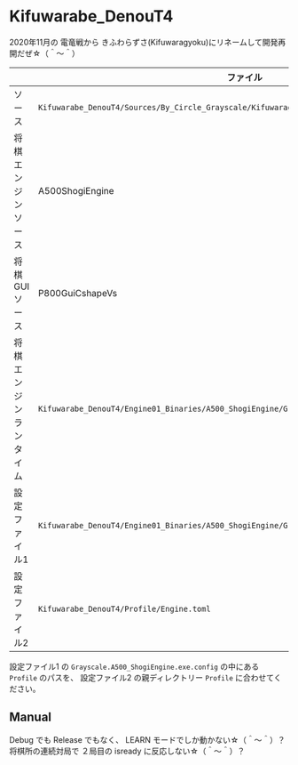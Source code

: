 # Kifuwarabe_DenouT4

2020年11月の 電竜戦から きふわらずさ(Kifuwaragyoku)にリネームして開発再開だぜ☆（＾～＾）  

|                         | ファイル                                                                                      |
| ----------------------- | --------------------------------------------------------------------------------------------- |
| ソース                  | `Kifuwarabe_DenouT4/Sources/By_Circle_Grayscale/Kifuwaragyoku.sln`                            |
| 将棋エンジン ソース     | A500ShogiEngine                                                                               |
| 将棋GUI ソース          | P800GuiCshapeVs                                                                               |
| 将棋エンジン ランタイム | `Kifuwarabe_DenouT4/Engine01_Binaries/A500_ShogiEngine/Grayscale.A500_ShogiEngine.exe`        |
| 設定ファイル1           | `Kifuwarabe_DenouT4/Engine01_Binaries/A500_ShogiEngine/Grayscale.A500_ShogiEngine.exe.config` |
| 設定ファイル2           | `Kifuwarabe_DenouT4/Profile/Engine.toml`                                                      |

設定ファイル1 の `Grayscale.A500_ShogiEngine.exe.config` の中にある `Profile` のパスを、 設定ファイル2 の親ディレクトリー `Profile` に合わせてください。  

## Manual

Debug でも Release でもなく、 LEARN モードでしか動かない☆（＾～＾）？  
将棋所の連続対局で ２局目の isready に反応しない☆（＾～＾）？  
